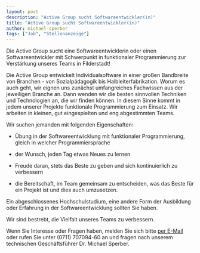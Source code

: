 ```yaml
---
layout: post
description: "Active Group sucht Softwareentwickler(in)"
title: "Active Group sucht Softwareentwickler(in)"
author: michael-sperber
tags: ["Job", "Stellenanzeige"]
---
```


Die Active Group sucht eine Softwareentwicklerin oder einen
Softwareentwickler mit Schwerpunkt in funktionaler Programmierung zur
Verstärkung unseres Teams in Filderstadt!

<!-- more start -->

Die Active Group entwickelt Individualsoftware in einer großen
Bandbreite von Branchen - von Sozialpädagogik bis
Halbleiterfabrikation.  Worum es auch geht, wir eignen uns zunächst
umfangreiches Fachwissen aus der jeweiligen Branche an.  Dann wenden
wir die besten sinnvollen Techniken und Technologien an, die wir
finden können.  In diesem Sinne kommt in jedem unserer Projekte
funktionale Programmierung zum Einsatz.  Wir arbeiten in kleinen, gut
eingespielten und eng abgestimmten Teams.

Wir suchen jemanden mit folgenden Eigenschaften:

- Übung in der Softwareentwicklung mit funktionaler Programmierung,
  gleich in welcher Programmiersprache

- der Wunsch, jeden Tag etwas Neues zu lernen

- Freude daran, stets das Beste zu geben und sich kontinuierlich zu verbessern

- die Bereitschaft, im Team gemeinsam zu entscheiden, was das Beste
  für ein Projekt ist und dies auch umzusetzen.

Ein abgeschlossenes Hochschulstudium, eine andere Form der Ausbildung
oder Erfahrung in der Softwareentwicklung  sollten Sie haben.


Wir sind bestrebt, die Vielfalt unseres Teams zu verbessern.

Wenn Sie Interesse oder Fragen haben, melden Sie sich bitte [per
E-Mail](mailto:michael.sperber@active-group.de) oder rufen Sie unter (0711)
707094-60 an und fragen nach unserem technischen Geschäftsführer
Dr. Michael Sperber.

<!-- more end -->
